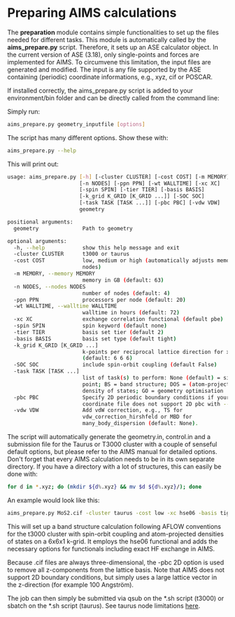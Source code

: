 # Preparing AIMS calculations

The **preparation** module contains simple functionalities to set up the files needed for different tasks. This module is automatically called by the **aims_prepare.py** script.
Therefore, it sets up an ASE calculator object. In the current version of ASE (3.18), only single-points and forces are implemented for AIMS.
To circumvene this limitation, the input files are generated and modified.
The input is any file supported by the ASE containing (periodic) coordinate informations, e.g., xyz, cif or POSCAR.

If installed correctly, the aims_prepare.py script is added to your environment/bin folder and can be directly called from the command line:

Simply run:
```bash
aims_prepare.py geometry_inputfile [options]
```

The script has many different options. Show these with:
```bash
aims_prepare.py --help
```

This will print out:
```bash
usage: aims_prepare.py [-h] [-cluster CLUSTER] [-cost COST] [-m MEMORY]
                       [-n NODES] [-ppn PPN] [-wt WALLTIME] [-xc XC]
                       [-spin SPIN] [-tier TIER] [-basis BASIS]
                       [-k_grid K_GRID [K_GRID ...]] [-SOC SOC]
                       [-task TASK [TASK ...]] [-pbc PBC] [-vdw VDW]
                       geometry

positional arguments:
  geometry              Path to geometry

optional arguments:
  -h, --help            show this help message and exit
  -cluster CLUSTER      t3000 or taurus
  -cost COST            low, medium or high (automatically adjusts memory and
                        nodes)
  -m MEMORY, --memory MEMORY
                        memory in GB (default: 63)
  -n NODES, --nodes NODES
                        number of nodes (default: 4)
  -ppn PPN              processors per node (default: 20)
  -wt WALLTIME, --walltime WALLTIME
                        walltime in hours (default: 72)
  -xc XC                exchange correlation functional (default pbe)
  -spin SPIN            spin keyword (default none)
  -tier TIER            basis set tier (default 2)
  -basis BASIS          basis set type (default tight)
  -k_grid K_GRID [K_GRID ...]
                        k-points per reciprocal lattice direction for x, y, z
                        (default: 6 6 6)
  -SOC SOC              include spin-orbit coupling (default False)
  -task TASK [TASK ...]
                        list of task(s) to perform: None (default) = single
                        point; BS = band structure; DOS = (atom-projected)
                        density of states; GO = geometry optimisation
  -pbc PBC              Specify 2D periodic boundary conditions if your
                        coordinate file does not support 2D pbc with --pbc 2D.
  -vdw VDW              Add vdW correction, e.g., TS for
                        vdw_correction_hirshfeld or MBD for
                        many_body_dispersion (default: None).
```

The script will automatically generate the geometry.in, control.in and a submission file for the Taurus or T3000 cluster with a couple of senseful default options, but please refer to the AIMS manual for detailed options.
Don't forget that every AIMS calculation needs to be in its own separate directory. If you have a directory with a lot of structures, this can easily be done with:

```bash
for d in *.xyz; do (mkdir ${d%.xyz} && mv $d ${d%.xyz}/); done
```

An example would look like this:
```bash
aims_prepare.py MoS2.cif -cluster taurus -cost low -xc hse06 -basis tight -tier 2 -pbc 2D -vdw MBD -SOC True -task BS DOS
```

This will set up a band structure calculation following AFLOW conventions for the t3000 cluster with spin-orbit coupling and atom-projected densities of states on a 6x6x1 k-grid.
It employs the hse06 functional and adds the necessary options for functionals including exact HF exchange in AIMS.

Because .cif files are always three-dimensional, the -pbc 2D option is used to remove all z-components from the lattice basis. Note that AIMS does not support 2D boundary conditions, but simply uses a large lattice vector in the z-direction (for example 100 Angström).

The job can then simply be submitted via qsub on the *.sh script (t3000) or sbatch on the *.sh script (taurus). See taurus node limitations [here](https://doc.zih.tu-dresden.de/hpc-wiki/bin/view/Compendium/SystemTaurus).
